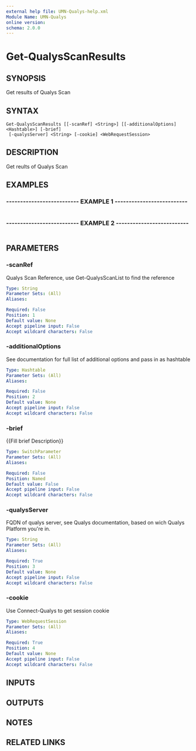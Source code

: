 ```yaml
---
external help file: UMN-Qualys-help.xml
Module Name: UMN-Qualys
online version: 
schema: 2.0.0
---
```


# Get-QualysScanResults

## SYNOPSIS
Get results of Qualys Scan

## SYNTAX

```
Get-QualysScanResults [[-scanRef] <String>] [[-additionalOptions] <Hashtable>] [-brief]
 [-qualysServer] <String> [-cookie] <WebRequestSession>
```

## DESCRIPTION
Get reults of Qualys Scan

## EXAMPLES

### -------------------------- EXAMPLE 1 --------------------------
```

```

### -------------------------- EXAMPLE 2 --------------------------
```

```

## PARAMETERS

### -scanRef
Qualys Scan Reference, use Get-QualysScanList to find the reference

```yaml
Type: String
Parameter Sets: (All)
Aliases: 

Required: False
Position: 1
Default value: None
Accept pipeline input: False
Accept wildcard characters: False
```

### -additionalOptions
See documentation for full list of additional options and pass in as hashtable

```yaml
Type: Hashtable
Parameter Sets: (All)
Aliases: 

Required: False
Position: 2
Default value: None
Accept pipeline input: False
Accept wildcard characters: False
```

### -brief
{{Fill brief Description}}

```yaml
Type: SwitchParameter
Parameter Sets: (All)
Aliases: 

Required: False
Position: Named
Default value: False
Accept pipeline input: False
Accept wildcard characters: False
```

### -qualysServer
FQDN of qualys server, see Qualys documentation, based on wich Qualys Platform you're in.

```yaml
Type: String
Parameter Sets: (All)
Aliases: 

Required: True
Position: 3
Default value: None
Accept pipeline input: False
Accept wildcard characters: False
```

### -cookie
Use Connect-Qualys to get session cookie

```yaml
Type: WebRequestSession
Parameter Sets: (All)
Aliases: 

Required: True
Position: 4
Default value: None
Accept pipeline input: False
Accept wildcard characters: False
```

## INPUTS

## OUTPUTS

## NOTES

## RELATED LINKS

